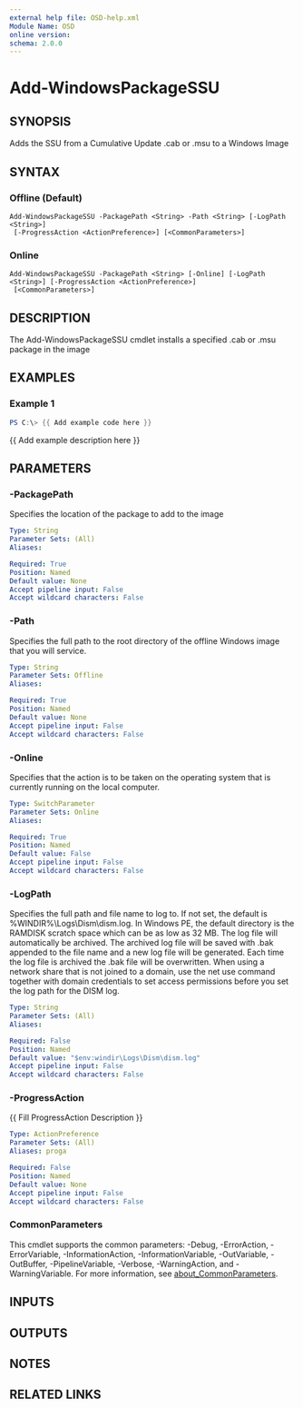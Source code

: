 ```yaml
---
external help file: OSD-help.xml
Module Name: OSD
online version:
schema: 2.0.0
---
```


# Add-WindowsPackageSSU

## SYNOPSIS
Adds the SSU from a Cumulative Update .cab or .msu to a Windows Image

## SYNTAX

### Offline (Default)
```
Add-WindowsPackageSSU -PackagePath <String> -Path <String> [-LogPath <String>]
 [-ProgressAction <ActionPreference>] [<CommonParameters>]
```

### Online
```
Add-WindowsPackageSSU -PackagePath <String> [-Online] [-LogPath <String>] [-ProgressAction <ActionPreference>]
 [<CommonParameters>]
```

## DESCRIPTION
The Add-WindowsPackageSSU cmdlet installs a specified .cab or .msu package in the image

## EXAMPLES

### Example 1
```powershell
PS C:\> {{ Add example code here }}
```

{{ Add example description here }}

## PARAMETERS

### -PackagePath
Specifies the location of the package to add to the image

```yaml
Type: String
Parameter Sets: (All)
Aliases:

Required: True
Position: Named
Default value: None
Accept pipeline input: False
Accept wildcard characters: False
```

### -Path
Specifies the full path to the root directory of the offline Windows image that you will service.

```yaml
Type: String
Parameter Sets: Offline
Aliases:

Required: True
Position: Named
Default value: None
Accept pipeline input: False
Accept wildcard characters: False
```

### -Online
Specifies that the action is to be taken on the operating system that is currently running on the local computer.

```yaml
Type: SwitchParameter
Parameter Sets: Online
Aliases:

Required: True
Position: Named
Default value: False
Accept pipeline input: False
Accept wildcard characters: False
```

### -LogPath
Specifies the full path and file name to log to.
If not set, the default is %WINDIR%\Logs\Dism\dism.log.
In Windows PE, the default directory is the RAMDISK scratch space which can be as low as 32 MB.
The log file will automatically be archived.
The archived log file will be saved with .bak appended to the file name and a new log file will be generated.
Each time the log file is archived the .bak file will be overwritten. 
When using a network share that is not joined to a domain, use the net use command together with domain credentials to set access permissions before you set the log path for the DISM log.

```yaml
Type: String
Parameter Sets: (All)
Aliases:

Required: False
Position: Named
Default value: "$env:windir\Logs\Dism\dism.log"
Accept pipeline input: False
Accept wildcard characters: False
```

### -ProgressAction
{{ Fill ProgressAction Description }}

```yaml
Type: ActionPreference
Parameter Sets: (All)
Aliases: proga

Required: False
Position: Named
Default value: None
Accept pipeline input: False
Accept wildcard characters: False
```

### CommonParameters
This cmdlet supports the common parameters: -Debug, -ErrorAction, -ErrorVariable, -InformationAction, -InformationVariable, -OutVariable, -OutBuffer, -PipelineVariable, -Verbose, -WarningAction, and -WarningVariable. For more information, see [about_CommonParameters](http://go.microsoft.com/fwlink/?LinkID=113216).

## INPUTS

## OUTPUTS

## NOTES

## RELATED LINKS

